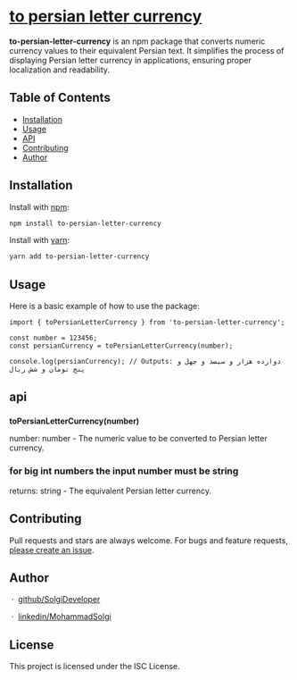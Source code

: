 # [to persian letter currency](https://reactjs.org/)

**to-persian-letter-currency** is an npm package that converts numeric currency values to their equivalent Persian text. It simplifies the process of displaying Persian letter currency in applications, ensuring proper localization and readability.


## Table of Contents

- [Installation](#installation)
- [Usage](#usage)
- [API](#api)
- [Contributing](#contributing)
- [Author](#author)

## Installation

Install with [npm](https://www.npmjs.com/@hosseintaromi/video_player):

```sh
npm install to-persian-letter-currency
```

Install with [yarn](https://yarnpkg.com/package?q=%40hosseintaromi&name=%40hosseintaromi%2Fvideo_player):

```sh
yarn add to-persian-letter-currency
```

## Usage

Here is a basic example of how to use the package:
```tsx
import { toPersianLetterCurrency } from 'to-persian-letter-currency';

const number = 123456;
const persianCurrency = toPersianLetterCurrency(number);

console.log(persianCurrency); // Outputs: دوازده هزار و سیصد و چهل و پنج تومان و شش ریال

```

## api

###

**toPersianLetterCurrency(number)**

number: number - The numeric value to be converted to Persian letter currency.

### for big int numbers the input number must be string

returns: string - The equivalent Persian letter currency.


## Contributing

Pull requests and stars are always welcome. For bugs and feature requests, [please create an issue](https://github.com/SolgiDeveloper/package_base/tree/toPersianLetterCurrency).

## Author

&nbsp;&middot;&nbsp;
[github/SolgiDeveloper](https://github.com/solgiDeveloper)

&nbsp;&middot;&nbsp;
[linkedin/MohammadSolgi](https://www.linkedin.com/in/mohammad-solgi/)


## License
This project is licensed under the ISC License.